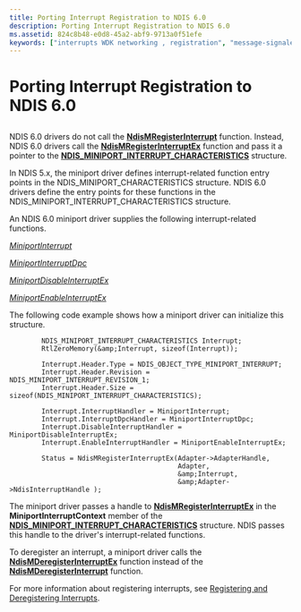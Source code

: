 ```yaml
---
title: Porting Interrupt Registration to NDIS 6.0
description: Porting Interrupt Registration to NDIS 6.0
ms.assetid: 824c8b48-e0d8-45a2-abf9-9713a0f51efe
keywords: ["interrupts WDK networking , registration", "message-signaled interrupts WDK networking , registration", "MSIs WDK networking , registration", "registering interrupts", "unregistering interrupts"]
---
```


# Porting Interrupt Registration to NDIS 6.0


## <a href="" id="ddk-porting-interrupt-registration-to-ndis-6-0-ng"></a>


NDIS 6.0 drivers do not call the [**NdisMRegisterInterrupt**](https://msdn.microsoft.com/library/windows/hardware/ff553596) function. Instead, NDIS 6.0 drivers call the [**NdisMRegisterInterruptEx**](https://msdn.microsoft.com/library/windows/hardware/ff563649) function and pass it a pointer to the [**NDIS\_MINIPORT\_INTERRUPT\_CHARACTERISTICS**](https://msdn.microsoft.com/library/windows/hardware/ff566465) structure.

In NDIS 5.x, the miniport driver defines interrupt-related function entry points in the NDIS\_MINIPORT\_CHARACTERISTICS structure. NDIS 6.0 drivers define the entry points for these functions in the NDIS\_MINIPORT\_INTERRUPT\_CHARACTERISTICS structure.

An NDIS 6.0 miniport driver supplies the following interrupt-related functions.

[*MiniportInterrupt*](https://msdn.microsoft.com/library/windows/hardware/ff559395)

[*MiniportInterruptDpc*](https://msdn.microsoft.com/library/windows/hardware/ff559398)

[*MiniportDisableInterruptEx*](https://msdn.microsoft.com/library/windows/hardware/ff559375)

[*MiniportEnableInterruptEx*](https://msdn.microsoft.com/library/windows/hardware/ff559380)

The following code example shows how a miniport driver can initialize this structure.

```
        NDIS_MINIPORT_INTERRUPT_CHARACTERISTICS Interrupt;
        RtlZeroMemory(&amp;Interrupt, sizeof(Interrupt));

        Interrupt.Header.Type = NDIS_OBJECT_TYPE_MINIPORT_INTERRUPT;
        Interrupt.Header.Revision = NDIS_MINIPORT_INTERRUPT_REVISION_1;
        Interrupt.Header.Size = sizeof(NDIS_MINIPORT_INTERRUPT_CHARACTERISTICS);

        Interrupt.InterruptHandler = MiniportInterrupt;
        Interrupt.InterruptDpcHandler = MiniportInterruptDpc;
        Interrupt.DisableInterruptHandler = MiniportDisableInterruptEx;
        Interrupt.EnableInterruptHandler = MiniportEnableInterruptEx;
        
        Status = NdisMRegisterInterruptEx(Adapter->AdapterHandle,
                                          Adapter,
                                          &amp;Interrupt,
                                          &amp;Adapter->NdisInterruptHandle );
```

The miniport driver passes a handle to [**NdisMRegisterInterruptEx**](https://msdn.microsoft.com/library/windows/hardware/ff563649) in the **MiniportInterruptContext** member of the [**NDIS\_MINIPORT\_INTERRUPT\_CHARACTERISTICS**](https://msdn.microsoft.com/library/windows/hardware/ff566465) structure. NDIS passes this handle to the driver's interrupt-related functions.

To deregister an interrupt, a miniport driver calls the [**NdisMDeregisterInterruptEx**](https://msdn.microsoft.com/library/windows/hardware/ff563575) function instead of the [**NdisMDeregisterInterrupt**](https://msdn.microsoft.com/library/windows/hardware/ff553501) function.

For more information about registering interrupts, see [Registering and Deregistering Interrupts](registering-and-deregistering-interrupts.md).

 

 





